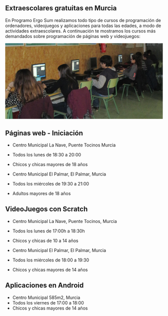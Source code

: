 ## Extraescolares gratuitas en Murcia

En Programo Ergo Sum realizamos todo tipo de cursos de programación de ordenadores, videojuegos y aplicaciones para todas las edades, a modo de actividades extraescolares. A continuación te mostramos los cursos más demandados sobre programación de páginas web y videojuegos:

![](img/1.png)

## Páginas web - Iniciación

- Centro Municipal La Nave, Puente Tocinos Murcia
- Todos los lunes de 18:30 a 20:00
- Chicos y chicas mayores de 18 años

- Centro Municipal El Palmar, El Palmar, Murcia
- Todos los miércoles de 19:30 a 21:00
- Adultos mayores de 18 años

## VideoJuegos con Scratch

- Centro Municipal La Nave, Puente Tocinos, Murcia
- Todos los lunes de 17:00h a 18:30h
- Chicos y chicas de 10 a 14 años

- Centro Municipal El Palmar, El Palmar, Murcia
- Todos los miércoles de 18:00 a 19:30
- Chicos y chicas mayores de 14 años

## Aplicaciones en Android

- Centro Municipal 585m2, Murcia
- Todos los viernes de 17:00 a 18:00
- Chicos y chicas mayores de 14 años

